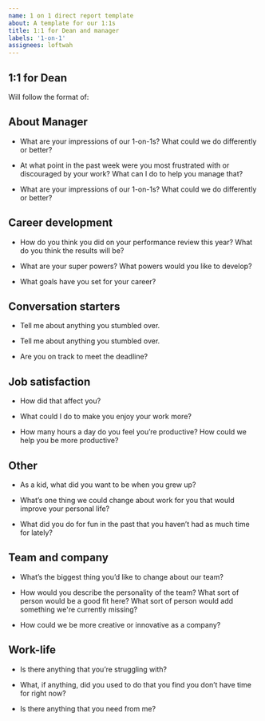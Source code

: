 ```yaml
---
name: 1 on 1 direct report template
about: A template for our 1:1s
title: 1:1 for Dean and manager
labels: '1-on-1'
assignees: loftwah
---
```


## 1:1 for Dean

Will follow the format of:

<!-- start of questions -->

## About Manager

- What are your impressions of our 1-on-1s? What could we do differently or better?

- At what point in the past week were you most frustrated with or discouraged by your work? What can I do to help you manage that?

- What are your impressions of our 1-on-1s? What could we do differently or better?

## Career development

- How do you think you did on your performance review this year? What do you think the results will be?

- What are your super powers? What powers would you like to develop?

- What goals have you set for your career?

## Conversation starters

- Tell me about anything you stumbled over.

- Tell me about anything you stumbled over.

- Are you on track to meet the deadline?

## Job satisfaction

- How did that affect you?

- What could I do to make you enjoy your work more?

- How many hours a day do you feel you’re productive? How could we help you be more productive?

## Other

- As a kid, what did you want to be when you grew up?

- What’s one thing we could change about work for you that would improve your personal life?

- What did you do for fun in the past that you haven’t had as much time for lately?

## Team and company

- What’s the biggest thing you’d like to change about our team?

- How would you describe the personality of the team? What sort of person would be a good fit here? What sort of person would add something we're currently missing?

- How could we be more creative or innovative as a company?

## Work-life

- Is there anything that you’re struggling with?

- What, if anything, did you used to do that you find you don’t have time for right now?

- Is there anything that you need from me?

<!-- end of questions -->